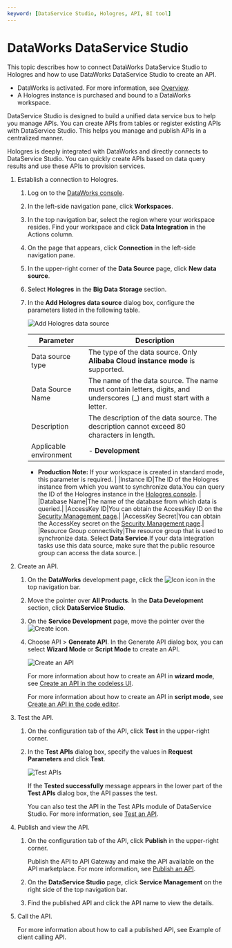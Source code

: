 ```yaml
---
keyword: [DataService Studio, Hologres, API, BI tool]
---
```


# DataWorks DataService Studio

This topic describes how to connect DataWorks DataService Studio to Hologres and how to use DataWorks DataService Studio to create an API.

-   DataWorks is activated. For more information, see [Overview]().
-   A Hologres instance is purchased and bound to a DataWorks workspace.

DataService Studio is designed to build a unified data service bus to help you manage APIs. You can create APIs from tables or register existing APIs with DataService Studio. This helps you manage and publish APIs in a centralized manner.

Hologres is deeply integrated with DataWorks and directly connects to DataService Studio. You can quickly create APIs based on data query results and use these APIs to provision services.

1.  Establish a connection to Hologres.

    1.  Log on to the [DataWorks console](https://workbench.data.aliyun.com/console?#/).

    2.  In the left-side navigation pane, click **Workspaces**.

    3.  In the top navigation bar, select the region where your workspace resides. Find your workspace and click **Data Integration** in the Actions column.

    4.  On the page that appears, click **Connection** in the left-side navigation pane.

    5.  In the upper-right corner of the **Data Source** page, click **New data source**.

    6.  Select **Hologres** in the **Big Data Storage** section.

    7.  In the **Add Hologres data source** dialog box, configure the parameters listed in the following table.

        ![Add Hologres data source](https://static-aliyun-doc.oss-accelerate.aliyuncs.com/assets/img/en-US/4073560061/p139621.png)

        |Parameter|Description|
        |---------|-----------|
        |Data source type|The type of the data source. Only **Alibaba Cloud instance mode** is supported.|
        |Data Source Name|The name of the data source. The name must contain letters, digits, and underscores \(\_\) and must start with a letter.|
        |Description|The description of the data source. The description cannot exceed 80 characters in length.|
        |Applicable environment|        -   **Development**
        -   **Production**
**Note:** If your workspace is created in standard mode, this parameter is required. |
        |Instance ID|The ID of the Hologres instance from which you want to synchronize data.You can query the ID of the Hologres instance in the [Hologres console](https://hologram.console.aliyun.com/#/instance). |
        |Database Name|The name of the database from which data is queried.|
        |AccessKey ID|You can obtain the AccessKey ID on the [Security Management page](https://usercenter.console.aliyun.com/?spm=5176.2020520153.nav-right.dak.3bcf415dCWGUBj#/manage/ak).|
        |AccessKey Secret|You can obtain the AccessKey secret on the [Security Management page](https://usercenter.console.aliyun.com/?spm=5176.2020520153.nav-right.dak.3bcf415dCWGUBj#/manage/ak).|
        |Resource Group connectivity|The resource group that is used to synchronize data. Select **Data Service**.If your data integration tasks use this data source, make sure that the public resource group can access the data source. |

2.  Create an API.

    1.  On the **DataWorks** development page, click the ![Icon](https://static-aliyun-doc.oss-accelerate.aliyuncs.com/assets/img/en-US/8421821061/p139848.png) icon in the top navigation bar.

    2.  Move the pointer over **All Products**. In the **Data Development** section, click **DataService Studio**.

    3.  On the **Service Development** page, move the pointer over the ![Create](https://static-aliyun-doc.oss-accelerate.aliyuncs.com/assets/img/en-US/1990723061/p140098.png) icon.

    4.  Choose API \> **Generate API**. In the Generate API dialog box, you can select **Wizard Mode** or **Script Mode** to create an API.

        ![Create an API](https://static-aliyun-doc.oss-accelerate.aliyuncs.com/assets/img/en-US/3661432161/p140103.png)

        For more information about how to create an API in **wizard mode**, see [Create an API in the codeless UI]().

        For more information about how to create an API in **script mode**, see [Create an API in the code editor]().

3.  Test the API.

    1.  On the configuration tab of the API, click **Test** in the upper-right corner.

    2.  In the **Test APIs** dialog box, specify the values in **Request Parameters** and click **Test**.

        ![Test APIs](https://static-aliyun-doc.oss-accelerate.aliyuncs.com/assets/img/en-US/3661432161/p140167.png)

        If the **Tested successfully** message appears in the lower part of the **Test APIs** dialog box, the API passes the test.

        You can also test the API in the Test APIs module of DataService Studio. For more information, see [Test an API]().

4.  Publish and view the API.

    1.  On the configuration tab of the API, click **Publish** in the upper-right corner.

        Publish the API to API Gateway and make the API available on the API marketplace. For more information, see [Publish an API]().

    2.  On the **DataService Studio** page, click **Service Management** on the right side of the top navigation bar.

    3.  Find the published API and click the API name to view the details.

5.  Call the API.

    For more information about how to call a published API, see Example of client calling API.


